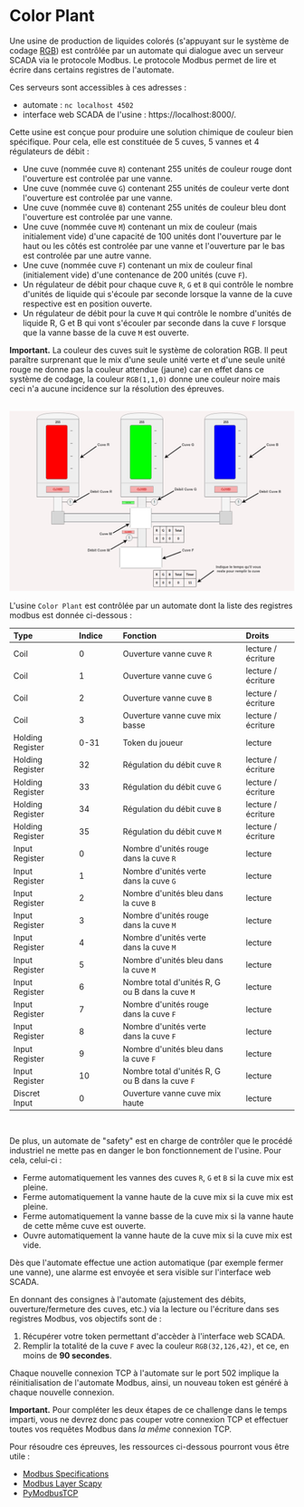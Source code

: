 # Color Plant

Une usine de production de liquides colorés (s'appuyant sur le système de codage [RGB](https://fr.wikipedia.org/wiki/Rouge_vert_bleu)) est contrôlée par un automate qui dialogue avec un serveur SCADA via le protocole Modbus. Le protocole Modbus permet de lire et écrire dans certains registres de l'automate.

Ces serveurs sont accessibles à ces adresses :
* automate : `nc localhost 4502`
* interface web SCADA de l'usine : https://localhost:8000/.

Cette usine est conçue pour produire une solution chimique de couleur bien spécifique.
Pour cela, elle est constituée de 5 cuves, 5 vannes et 4 régulateurs de débit :
- Une cuve (nommée cuve `R`) contenant 255 unités de couleur rouge dont l'ouverture est controlée par une vanne.
- Une cuve (nommée cuve `G`) contenant 255 unités de couleur verte dont l'ouverture est controlée par une vanne.
- Une cuve (nommée cuve `B`) contenant 255 unités de couleur bleu dont l'ouverture est controlée par une vanne.
- Une cuve (nommée cuve `M`) contenant un mix de couleur (mais initialement vide) d'une capacité de 100 unités dont l'ouverture par le haut ou les côtés est controlée par une vanne et l'ouverture par le bas est controlée par une autre vanne.
- Une cuve (nommée cuve `F`) contenant un mix de couleur final (initialement vide) d'une contenance de 200 unités (cuve `F`).
- Un régulateur de débit pour chaque cuve `R`, `G` et `B` qui contrôle le nombre d'unités de liquide qui s'écoule par seconde lorsque la vanne de la cuve respective est en position ouverte.
- Un régulateur de débit pour la cuve `M` qui contrôle le nombre d'unités de liquide R, G et B qui vont s'écouler par seconde dans la cuve `F` lorsque que la vanne basse de la cuve `M` est ouverte.

**Important.**
La couleur des cuves suit le système de coloration RGB. Il peut paraître surprenant que le mix d'une seule unité verte et d'une seule unité rouge ne donne pas la couleur attendue (jaune) car en effet dans ce système de codage, la couleur `RGB(1,1,0)` donne une couleur noire mais ceci n'a aucune incidence sur la résolution des épreuves.

<br>

<img src="colorplant.png" />

<br>

L'usine `Color Plant` est contrôlée par un automate dont la liste des registres modbus est donnée ci-dessous :

| Type                |&nbsp;&nbsp; | Indice |&nbsp;&nbsp;| Fonction                                        |&nbsp;&nbsp;| Droits              |
| :------------------ |-------------| :----- |------------|:----------------------------------------------- |------------| :------------------ |
| Coil                |             |  0     |            | Ouverture vanne cuve `R`                        |            | lecture / écriture  |
| Coil                |             |  1     |            | Ouverture vanne cuve `G`                        |            | lecture / écriture  |
| Coil                |             |  2     |            | Ouverture vanne cuve `B`                        |            | lecture / écriture  |
| Coil                |             |  3     |            | Ouverture vanne cuve mix basse                  |            | lecture / écriture  |
| Holding Register    |             |  0-31  |            | Token du joueur                                 |            | lecture             |
| Holding Register    |             |  32    |            | Régulation du débit cuve `R`                    |            | lecture / écriture  |
| Holding Register    |             |  33    |            | Régulation du débit cuve `G`                    |            | lecture / écriture  |
| Holding Register    |             |  34    |            | Régulation du débit cuve `B`                    |            | lecture / écriture  |
| Holding Register    |             |  35    |            | Régulation du débit cuve `M`                    |            | lecture / écriture  |
| Input Register      |             |  0     |            | Nombre d'unités rouge dans la cuve `R`          |            | lecture             |
| Input Register      |             |  1     |            | Nombre d'unités verte dans la cuve `G`          |            | lecture             |
| Input Register      |             |  2     |            | Nombre d'unités bleu dans la cuve `B`           |            | lecture             |
| Input Register      |             |  3     |            | Nombre d'unités rouge dans la cuve `M`          |            | lecture             |
| Input Register      |             |  4     |            | Nombre d'unités verte dans la cuve `M`          |            | lecture             |
| Input Register      |             |  5     |            | Nombre d'unités bleu dans la cuve `M`           |            | lecture             |
| Input Register      |             |  6     |            | Nombre total d'unités R, G ou B dans la cuve `M`|            | lecture             |
| Input Register      |             |  7     |            | Nombre d'unités rouge dans la cuve `F`          |            | lecture             |
| Input Register      |             |  8     |            | Nombre d'unités verte dans la cuve `F`          |            | lecture             |
| Input Register      |             |  9     |            | Nombre d'unités bleu dans la cuve `F`           |            | lecture             |
| Input Register      |             |  10    |            | Nombre total d'unités R, G ou B dans la cuve `F`|            | lecture             |
| Discret Input       |             |  0     |            | Ouverture vanne cuve mix haute                  |            | lecture             |

<br>

De plus, un automate de "safety" est en charge de contrôler que le procédé industriel ne mette pas en danger le bon fonctionnement de l'usine. Pour cela, celui-ci :
-   Ferme automatiquement les vannes des cuves `R`, `G` et `B` si la cuve mix est pleine.
-   Ferme automatiquement la vanne haute de la cuve mix si la cuve mix est pleine.
-   Ferme automatiquement la vanne basse de la cuve mix si la vanne haute de cette même cuve est ouverte.
-   Ouvre automatiquement la vanne haute de la cuve mix si la cuve mix est vide.

Dès que l'automate effectue une action automatique (par exemple fermer une vanne), une alarme est envoyée et sera visible sur l'interface web SCADA.

En donnant des consignes à l'automate (ajustement des débits, ouverture/fermeture des cuves, etc.) via la lecture ou l'écriture dans ses registres Modbus, vos objectifs sont de :
1. Récupérer votre token permettant d'accèder à l'interface web SCADA.
2. Remplir la totalité de la cuve `F` avec la couleur `RGB(32,126,42)`, et ce, en moins de **90 secondes**.

Chaque nouvelle connexion TCP à l'automate sur le port 502 implique la réinitialisation de l'automate Modbus, ainsi, un nouveau token est généré à chaque nouvelle connexion.

**Important.**
Pour compléter les deux étapes de ce challenge dans le temps imparti, vous ne devrez donc pas couper votre connexion TCP et effectuer toutes vos requêtes Modbus dans _la même_ connexion TCP.

Pour résoudre ces épreuves, les ressources ci-dessous pourront vous être utile :

* [Modbus Specifications](https://www.modbus.org/docs/Modbus_Application_Protocol_V1_1b3.pdf)
* [Modbus Layer Scapy](https://scapy.readthedocs.io/en/latest/api/scapy.contrib.modbus.html)
* [PyModbusTCP](https://pypi.org/project/pyModbusTCP/)
